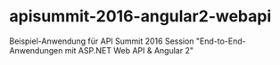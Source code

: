 # apisummit-2016-angular2-webapi
Beispiel-Anwendung für API Summit 2016 Session "End-to-End-Anwendungen mit ASP.NET Web API &amp; Angular 2"
